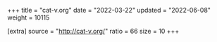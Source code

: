 +++
title = "cat-v.org"
date = "2022-03-22"
updated = "2022-06-08"
weight = 10115

[extra]
source = "http://cat-v.org/"
ratio = 66
size = 10
+++
